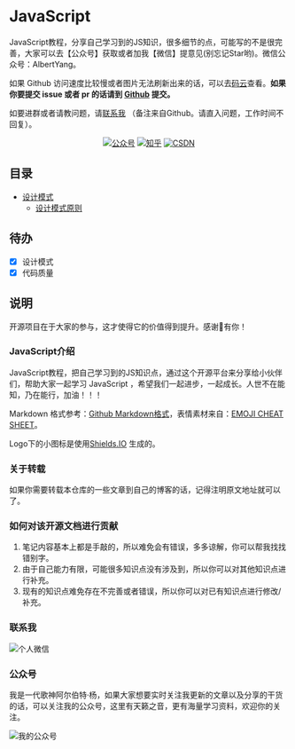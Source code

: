 # JavaScript
JavaScript教程，分享自己学习到的JS知识，很多细节的点，可能写的不是很完善，大家可以去【公众号】获取或者加我【微信】提意见(别忘记Star哟)。微信公众号：AlbertYang。

如果 Github 访问速度比较慢或者图片无法刷新出来的话，可以去[码云](https://gitee.com/AlbertYang666/JavaScript)查看。**如果你要提交 issue 或者 pr 的话请到 [Github](https://github.com/AlbertYang666/JavaScript) 提交。**

如要进群或者请教问题，请[联系我](#联系我) （备注来自Github。请直入问题，工作时间不回复）。

<p align="center">
  <a href="#公众号"><img src="https://img.shields.io/badge/%E5%85%AC%E4%BC%97%E5%8F%B7-JavaGuide-lightgrey.svg" alt="公众号"></a>
  <a href="https://www.zhihu.com/people/yang-yang-yang-40-48"><img src="https://img.shields.io/badge/知乎-主页-important.svg" alt="知乎"></a>
  <a href="https://albertyang.blog.csdn.net/"><img src="https://img.shields.io/badge/CSDN-主页-critical.svg" alt="CSDN"></a>
</p>

## 目录

- [设计模式](#设计模式)
    - [设计模式原则](#设计模式原则)
    
## 待办

- [x] 设计模式
- [X] 代码质量

## 说明

开源项目在于大家的参与，这才使得它的价值得到提升。感谢🙏有你！

### JavaScript介绍

JavaScript教程，把自己学习到的JS知识点，通过这个开源平台来分享给小伙伴们，帮助大家一起学习 JavaScript ，希望我们一起进步，一起成长。人世不在能知，乃在能行，加油！！！

Markdown 格式参考：[Github Markdown格式](https://guides.github.com/features/mastering-markdown/)，表情素材来自：[EMOJI CHEAT SHEET](https://www.webpagefx.com/tools/emoji-cheat-sheet/)。

Logo下的小图标是使用[Shields.IO](https://shields.io/) 生成的。

### 关于转载

如果你需要转载本仓库的一些文章到自己的博客的话，记得注明原文地址就可以了。

### 如何对该开源文档进行贡献

1. 笔记内容基本上都是手敲的，所以难免会有错误，多多谅解，你可以帮我找找错别字。
2. 由于自己能力有限，可能很多知识点没有涉及到，所以你可以对其他知识点进行补充。
3. 现有的知识点难免存在不完善或者错误，所以你可以对已有知识点进行修改/补充。

### 联系我

![个人微信](https://www.albertyy.com/img/weChat.jpg)


### 公众号

我是一代歌神阿尔伯特·杨，如果大家想要实时关注我更新的文章以及分享的干货的话，可以关注我的公众号，这里有天籁之音，更有海量学习资料，欢迎你的关注。 

![我的公众号](https://www.albertyy.com/img/weChat.jpg)
